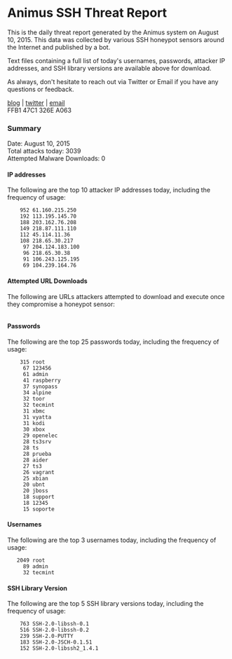 # Animus SSH Threat Report

This is the daily threat report generated by the Animus system on August 10, 2015. This data was collected by various SSH honeypot sensors around the Internet and published by a bot.  

Text files containing a full list of today's usernames, passwords, attacker IP addresses, and SSH library versions are available above for download.  

As always, don't hesitate to reach out via Twitter or Email if you have any questions or feedback.  

[blog](http://morris.guru) | [twitter](https://twitter.com/andrew___morris) | [email](mailto:andrew@morris.guru)  
FFB1 47C1 326E A063  

### Summary

Date: August 10, 2015  
Total attacks today: 3039  
Attempted Malware Downloads: 0 

#### IP addresses
The following are the top 10 attacker IP addresses today, including the frequency of usage:
```
    952 61.160.215.250
    192 113.195.145.70
    188 203.162.76.208
    149 218.87.111.110
    112 45.114.11.36
    108 218.65.30.217
     97 204.124.183.100
     96 218.65.30.38
     91 106.243.125.195
     69 104.239.164.76
```

#### Attempted URL Downloads
The following are URLs attackers attempted to download and execute once they compromise a honeypot sensor:
```
```

#### Passwords
The following are the top 25 passwords today, including the frequency of usage:
```
    315 root
     67 123456
     61 admin
     41 raspberry
     37 synopass
     34 alpine
     32 toor
     32 tecmint
     31 xbmc
     31 vyatta
     31 kodi
     30 xbox
     29 openelec
     28 ts3srv
     28 ts
     28 prueba
     28 aider
     27 ts3
     26 vagrant
     25 xbian
     20 ubnt
     20 jboss
     18 support
     18 12345
     15 soporte
```

#### Usernames
The following are the top 3 usernames today, including the frequency of usage:
```
   2049 root
     89 admin
     32 tecmint
```

#### SSH Library Version
The following are the top 5 SSH library versions today, including the frequency of usage:
```
    763 SSH-2.0-libssh-0.1
    516 SSH-2.0-libssh-0.2
    239 SSH-2.0-PUTTY
    183 SSH-2.0-JSCH-0.1.51
    152 SSH-2.0-libssh2_1.4.1
```
